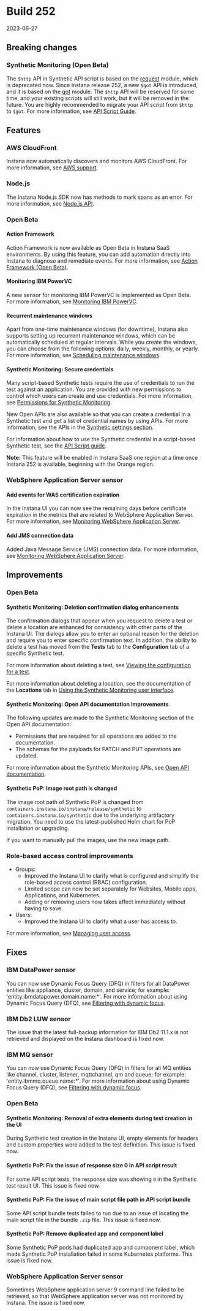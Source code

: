 # Build 252

2023-06-27

## Breaking changes

### Synthetic Monitoring (Open Beta)

The `$http` API in Synthetic API script is based on the [request](https://www.npmjs.com/package/request) module, which is deprecated now.
Since Instana release 252, a new `$got` API is introduced, and it is based on the [got](https://www.npmjs.com/package/got) module.
The `$http` API will be reserved for some time, and your existing scripts will still work, but it will be removed in the future. You are highly recommended to migrate your API script from `$http` to `$got`.
For more information, see [API Script Guide](https://www.ibm.com/docs/en/SSE1JP5_current/src/pages/synthetic_monitoring/api_script.html).

## Features

### AWS CloudFront

Instana now automatically discovers and monitors AWS CloudFront. For more information, see [AWS support](https://www.ibm.com/docs/en/SSE1JP5_current/src/pages/ecosystem/aws/index.html).

### Node.js

The Instana Node.js SDK now has methods to mark spans as an error. For more information, see [Node.js API](https://www.ibm.com/docs/en/SSE1JP5_current/src/pages/ecosystem/node-js/api.html#accessing-the-currently-active-span).

### Open Beta

#### Action Framework

Action Framework is now available as Open Beta in Instana SaaS environments. By using this feature, you can add automation directly into Instana to diagnose and remediate events.
For more information, see [Action Framework (Open Beta)](https://www.ibm.com/docs/en/SSE1JP5_current/src/pages/automation/index.html).

#### Monitoring IBM PowerVC

A new sensor for monitoring IBM PowerVC is implemented as Open Beta. For more information, see [Monitoring IBM PowerVC](https://www.ibm.com/docs/en/SSE1JP5_current/src/pages/ecosystem/powervc/index.html).

#### Recurrent maintenance windows

Apart from one-time maintenance windows (for downtime), Instana also supports setting up recurrent maintenance windows, which can be automatically scheduled at regular intervals.
While you create the windows, you can choose from the following options: daily, weekly, monthly, or yearly. For more information, see [Scheduling maintenance windows](https://www.ibm.com/docs/en/SSE1JP5_current/src/pages/events_alerts/maintenance-window.html).


#### Synthetic Monitoring: Secure credentials

Many script-based Synthetic tests require the use of credentials to run the test against an application. You are provided with new permissions to control which users can create and use credentials. For more information, see [Permissions for Synthetic Monitoring](https://www.ibm.com/docs/en/SSE1JP5_current/src/pages/synthetic_monitoring/synmon_permissions.html#permission-details).

New Open APIs are also available so that you can create a credential in a Synthetic test and get a list of credential names by using APIs. For more information, see the APIs in the [Synthetic settings section](https://instana.github.io/openapi/#tag/Synthetic-Settings).

For information about how to use the Synthetic credential in a script-based Synthetic test, see the [API Script guide](https://www.ibm.com/docs/en/SSE1JP5_current/src/pages/synthetic_monitoring/api_script.html#instana-api-script-reference).

**Note:** This feature will be enabled in Instana SaaS one region at a time once Instana 252 is available, beginning with the Orange region.

### WebSphere Application Server sensor

#### Add events for WAS certification expiration

In the Instana UI you can now see the remaining days before certificate expiration in the metrics that are related to WebSphere Application Server. For more information, see [Monitoring WebSphere Application Server](https://www.ibm.com/docs/en/SSE1JP5_current/src/pages/ecosystem/websphere-as/index.html).

#### Add JMS connection data

Added Java Message Service (JMS) connection data. For more information, see [Monitoring WebSphere Application Server](https://www.ibm.com/docs/en/SSE1JP5_current/src/pages/ecosystem/websphere-as/index.html).

## Improvements

### Open Beta

#### Synthetic Monitoring: Deletion confirmation dialog enhancements

The confirmation dialogs that appear when you request to delete a test or delete a location are enhanced for consistency with other parts of the Instana UI.
The dialogs allow you to enter an optional reason for the deletion and require you to enter specific confirmation text. In addition, the ability to delete a test has moved from the **Tests** tab to the **Configuration** tab of a specific Synthetic test.

For more information about deleting a test, see [Viewing the configuration for a test](https://www.ibm.com/docs/en/SSE1JP5_current/src/pages/synthetic_monitoring/mon_endpoints.html#viewing-the-configuration-for-a-test).

For more information about deleting a location, see the documentation of the **Locations** tab in [Using the Synthetic Monitoring user interface](https://www.ibm.com/docs/en/SSE1JP5_current/src/pages/synthetic_monitoring/synmon_ui.html#the-locations-tab).

#### Synthetic Monitoring: Open API documentation improvements

The following updates are made to the Synthetic Monitoring section of the Open API documentation:
- Permissions that are required for all operations are added to the documentation.
- The schemas for the payloads for PATCH and PUT operations are updated.

For more information about the Synthetic Monitoring APIs, see [Open API documentation](https://instana.github.io/openapi).

#### Synthetic PoP: Image root path is changed

The image root path of Synthetic PoP is changed from `containers.instana.io/instana/release/synthetic` to `containers.instana.io/synthetic` due to the underlying artifactory migration. You need to use the latest-published Helm chart for PoP installation or upgrading.

If you want to manually pull the images, use the new image path.

### Role-based access control improvements

- Groups:
    - Improved the Instana UI to clarify what is configured and simplify the role-based access control (RBAC) configuration.
    - Limited scope can now be set separately for Websites, Mobile apps, Applications, and Kubernetes.
    - Adding or removing users now takes affect immediately without having to save.
- Users:
    - Improved the Instana UI to clarify what a user has access to.

For more information, see [Managing user access](https://www.ibm.com/docs/en/SSE1JP5_current/src/pages/admin/manage-users.html).

## Fixes

### IBM DataPower sensor

You can now use Dynamic Focus Query (DFQ) in filters for all DataPower entities like appliance, cluster, domain, and service; for example: 'entity.ibmdatapower.domain.name:*'. For more information about using Dynamic Focus Query (DFQ), see [Filtering with dynamic focus](https://www.ibm.com/docs/en/SSE1JP5_current/src/pages/dynamic_focus/index.html).

### IBM Db2 LUW sensor

The issue that the latest full-backup information for IBM Db2 11.1.x is not retrieved and displayed on the Instana dashboard is fixed now.

### IBM MQ sensor

You can now use Dynamic Focus Query (DFQ) in filters for all MQ entities like channel, cluster, listener, mqttchannel, qm and queue; for example: 'entity.ibmmq.queue.name:*'. For more information about using Dynamic Focus Query (DFQ), see [Filtering with dynamic focus](https://www.ibm.com/docs/en/SSE1JP5_current/src/pages/dynamic_focus/index.html).

### Open Beta

#### Synthetic Monitoring: Removal of extra elements during test creation in the UI

During Synthetic test creation in the Instana UI, empty elements for headers and custom properties were added to the test definition. This issue is fixed now.

#### Synthetic PoP: Fix the issue of response size 0 in API script result

For some API script tests, the response size was showing `0` in the Synthetic test result UI. This issue is fixed now.

#### Synthetic PoP: Fix the issue of main script file path in API script bundle

Some API script bundle tests failed to run due to an issue of locating the main script file in the bundle `.zip` file. This issue is fixed now.

#### Synthetic PoP: Remove duplicated app and component label

Some Synthetic PoP pods had duplicated app and component label, which made Synthetic PoP installation failed in some Kubernetes platforms. This issue is fixed now.

### WebSphere Application Server sensor

Sometimes WebSphere application server 9 command line failed to be retrieved, so that WebSphere application server was not monitored by Instana. The issue is fixed now.